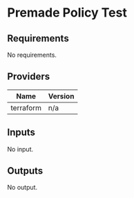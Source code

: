 # Premade Policy Test

<!-- BEGIN TFDOCS -->
## Requirements

No requirements.

## Providers

| Name | Version |
|------|---------|
| terraform | n/a |

## Inputs

No input.

## Outputs

No output.

<!-- END TFDOCS -->
